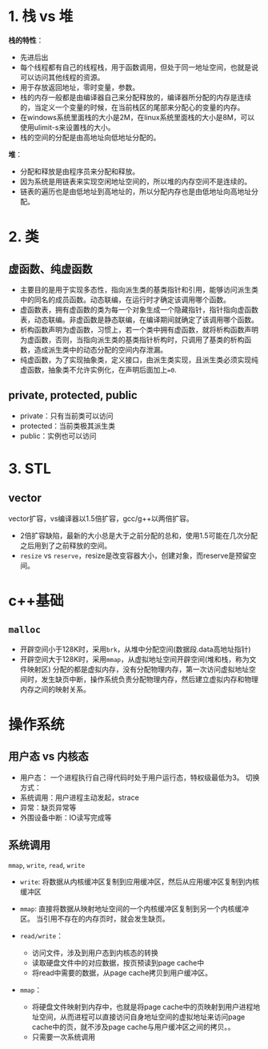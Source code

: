 # 1. 栈 vs 堆

**栈的特性**：
- 先进后出
- 每个线程都有自己的线程栈，用于函数调用，但处于同一地址空间，也就是说可以访问其他线程的资源。
- 用于存放返回地址，零时变量，参数。
- 栈的内存一般都是由编译器自己来分配释放的，编译器所分配的内存是连续的，当定义一个变量的时候，在当前栈区的尾部来分配心的变量的内存。
- 在windows系统里面栈的大小是2M，在linux系统里面栈的大小是8M，可以使用ulimit-s来设置栈的大小。
- 栈的空间的分配是由高地址向低地址分配的。

**堆**： 
- 分配和释放是由程序员来分配和释放。
- 因为系统是用链表来实现空闲地址空间的，所以堆的内存空间不是连续的。
- 链表的遍历也是由低地址到高地址的，所以分配内存也是由低地址向高地址分配。

# 2. 类
## 虚函数、纯虚函数
- 主要目的是用于实现多态性，指向派生类的基类指针和引用，能够访问派生类中的同名的成员函数。动态联编，在运行时才确定该调用哪个函数。
- 虚函数表，拥有虚函数的类为每一个对象生成一个隐藏指针，指针指向虚函数表，动态联编。非虚函数是静态联编，在编译期间就确定了该调用哪个函数。
- 析构函数声明为虚函数，习惯上，若一个类中拥有虚函数，就将析构函数声明为虚函数，否则，当指向派生类的基类指针析构时，只调用了基类的析构函数，造成派生类中的动态分配的空间内存泄漏。
- 纯虚函数，为了实现抽象类，定义接口，由派生类实现，且派生类必须实现纯虚函数，抽象类不允许实例化，在声明后面加上`=0`.

## private, protected, public
- private：只有当前类可以访问
- protected：当前类极其派生类
- public：实例也可以访问


# 3. STL
## vector
vector扩容，vs编译器以1.5倍扩容，gcc/g++以两倍扩容。
- 2倍扩容缺陷，最新的大小总是大于之前分配的总和，使用1.5可能在几次分配之后用到了之前释放的空间。
- `resize` vs `reserve`，resize是改变容器大小，创建对象，而reserve是预留空间。

# c++基础
## `malloc`
- 开辟空间小于128K时，采用`brk`，从堆中分配空间(数据段.data高地址指针)
- 开辟空间大于128K时，采用`mmap`，从虚拟地址空间开辟空间(堆和栈，称为文件映射区)
分配的都是虚拟内存，没有分配物理内存，第一次访问虚拟地址空间时，发生缺页中断，操作系统负责分配物理内存，然后建立虚拟内存和物理内存之间的映射关系。

# 操作系统
## 用户态 vs 内核态
- 用户态：
一个进程执行自己得代码时处于用户运行态，特权级最低为3。
切换方式：
- 系统调用：用户进程主动发起，strace
- 异常：缺页异常等
- 外围设备中断：IO读写完成等

## 系统调用
`mmap`, `write`, `read`, `write`
- `write`: 将数据从内核缓冲区复制到应用缓冲区，然后从应用缓冲区复制到内核缓冲区
- `mmap`: 直接将数据从映射地址空间的一个内核缓冲区复制到另一个内核缓冲区。
当引用不存在的内存页时，就会发生缺页。

- `read/write`：
    - 访问文件，涉及到用户态到内核态的转换
    - 读取硬盘文件中的对应数据，按页预读到page cache中
    - 将read中需要的数据，从page cache拷贝到用户缓冲区。
- `mmap`：
    - 将硬盘文件映射到内存中，也就是将page cache中的页映射到用户进程地址空间，从而进程可以直接访问自身地址空间的虚拟地址来访问page cache中的页，就不涉及page cache与用户缓冲区之间的拷贝。。
    - 只需要一次系统调用